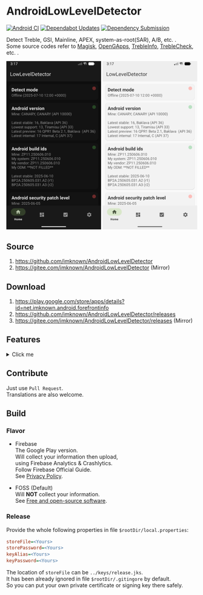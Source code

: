 # AndroidLowLevelDetector

[![Android CI](https://github.com/imknown/AndroidLowLevelDetector/actions/workflows/android-ci.yml/badge.svg)](https://github.com/imknown/AndroidLowLevelDetector/actions/workflows/android-ci.yml)
[![Dependabot Updates](https://github.com/imknown/AndroidLowLevelDetector/actions/workflows/dependabot/dependabot-updates/badge.svg)](https://github.com/imknown/AndroidLowLevelDetector/actions/workflows/dependabot/dependabot-updates)
[![Dependency Submission](https://github.com/imknown/AndroidLowLevelDetector/actions/workflows/dependency-submission.yml/badge.svg)](https://github.com/imknown/AndroidLowLevelDetector/actions/workflows/dependency-submission.yml)

Detect Treble, GSI, Mainline, APEX, system-as-root(SAR), A/B, etc. .  
Some source codes refer to [Magisk][Magisk], [OpenGApps][OpenGApps], [TrebleInfo][TrebleInfo], [TrebleCheck][TrebleCheck], etc. .

[Magisk]:https://github.com/topjohnwu/Magisk
[OpenGApps]:https://github.com/opengapps/opengapps
[TrebleInfo]:https://github.com/penn5/TrebleCheck
[TrebleCheck]:https://github.com/kevintresuelo/treble

<img src="art/Dark.png" width="250px" alt="Dark" /> <img src="art/Light.png" width="250px" alt="Light" />

## Source
1. https://github.com/imknown/AndroidLowLevelDetector
1. https://gitee.com/imknown/AndroidLowLevelDetector (Mirror)

## Download
1. https://play.google.com/store/apps/details?id=net.imknown.android.forefrontinfo
1. https://github.com/imknown/AndroidLowLevelDetector/releases
1. https://gitee.com/imknown/AndroidLowLevelDetector/releases (Mirror)

## Features
<details>
<summary>Click me</summary>

- Detect Android version
- Detect Android Build Id version
- Detect Android security patch level
- Detect Vendor security patch level
- Detect Project Mainline module version (Google Play system update)
- Detect Linux kernel
- Detect A/B or A-Only
- Detect Dynamic Partitions
- Detect Dynamic System Update(DSU)
- Detect Project Treble
- Detect GSI compatibility
- Detect Binder bitness
- Detect Process/VM architecture
- Detect Vendor NDK
- Detect System-as-root
- Detect (flattened) APEX
- Detect Toybox
- Detect WebView implement
- Detect outdatedTargetSdkVersion apk
- Dark mode supported
- Online/offline mode (fetching data from remote server or local)
- MultiWindow/FreeForm/Foldable/Landscape supported
- Etc.

</details>

## Contribute
Just use `Pull Request`.  
Translations are also welcome.

## Build
### Flavor
- Firebase  
The Google Play version.  
Will collect your information then upload,  
using Firebase Analytics & Crashlytics.  
Follow Firebase Official Guide.  
See [Privacy Policy][Privacy Policy].

- FOSS (Default)  
Will **NOT** collect your information.  
See [Free and open-source software][FOSS].

[Privacy Policy]: /GOOGLE_PLAY_PRIVACY_POLICY.md
[FOSS]: https://en.wikipedia.org/wiki/Free_and_open-source_software

### Release
Provide the whole following properties in file `$rootDir/local.properties`:

``` ini
storeFile=<Yours>
storePassword=<Yours>
keyAlias=<Yours>
keyPassword=<Yours>
```

The location of `storeFile` can be `../keys/release.jks`.  
It has been already ignored in file `$rootDir/.gitingore` by default.  
So you can put your own private certificate or signing key there safely.
